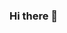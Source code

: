 ### Hi there 👋

<!--
**SuZHui/SuZHui** is a ✨ _special_ ✨ repository because its `README.md` (this file) appears on your GitHub profile.

![](https://img.shields.io/badge/Hello-World-brightgreen)
Here are some ideas to get you started:

- 🔭 I’m currently working on ...
- 🌱 I’m currently learning ...
- 👯 I’m looking to collaborate on ...
- 🤔 I’m looking for help with ...
- 💬 Ask me about ...
- 📫 How to reach me: ...
- 😄 Pronouns: ...
- ⚡ Fun fact: ...
-->
